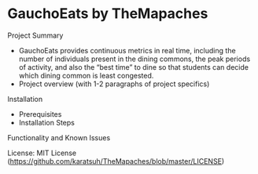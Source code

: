 # GauchoEats by TheMapaches

Project Summary
-	GauchoEats provides continuous metrics in real time, including the number of individuals present in the dining commons, the peak periods of activity, and also the “best time” to dine so that students can decide which dining common is least congested.
-	Project overview (with 1-2 paragraphs of project specifics)

Installation
-	Prerequisites
-	Installation Steps

Functionality and Known Issues

License: MIT License (https://github.com/karatsuh/TheMapaches/blob/master/LICENSE)
